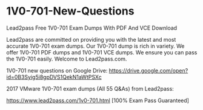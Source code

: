 # 1V0-701-New-Questions
Lead2pass Free 1V0-701 Exam Dumps With PDF And VCE Download

Lead2pass are committed on providing you with the latest and most accurate 1V0-701 exam dumps. Our 1V0-701 dump is rich in variety. We offer 1V0-701 PDF dumps and 1V0-701 VCE dumps. We ensure you can pass the 1V0-701 easily. Welcome to Lead2pass.com.

1V0-701 new questions on Google Drive: https://drive.google.com/open?id=0B3Syig5i8gpDVS1QekN1aWtPSXc

2017 VMware 1V0-701 exam dumps (All 55 Q&As) from Lead2pass:

https://www.lead2pass.com/1v0-701.html [100% Exam Pass Guaranteed]
